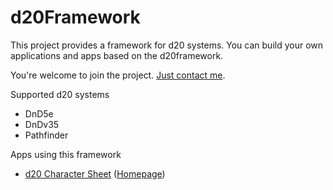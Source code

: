 # d20Framework
This project provides a framework for d20 systems. You can build your own applications and apps based on the d20framework.

You're welcome to join the project. [Just contact me](mailTo://torsten.wiederkehr@gmail.com?subject=Join%20d20%20Character%20Sheet).

Supported d20 systems
* DnD5e
* DnDv35
* Pathfinder

Apps using this framework
* [d20 Character Sheet](https://play.google.com/store/apps/details?id=com.android.ash.charactersheet) ([Homepage](http://d20charactersheet.com/))
